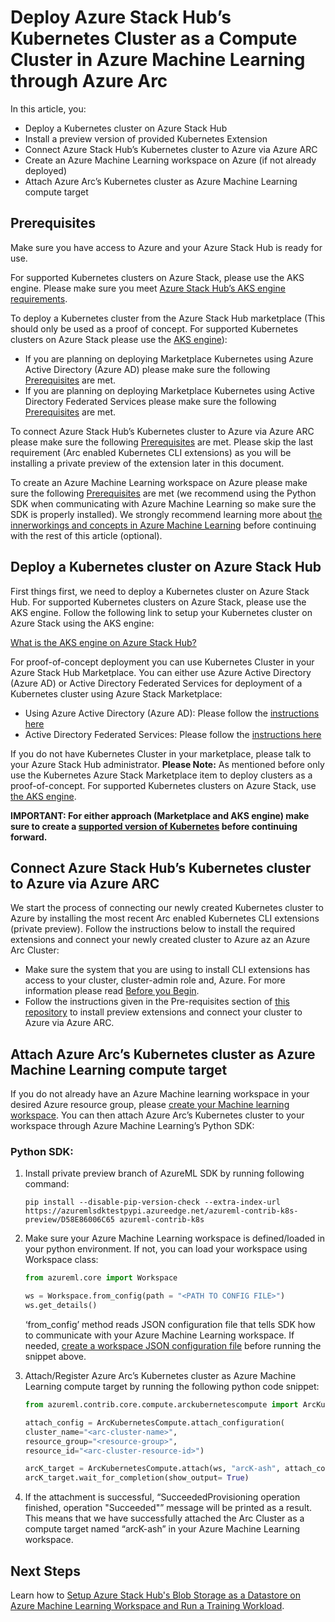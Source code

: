 # Deploy Azure Stack Hub’s Kubernetes Cluster as a Compute Cluster in Azure Machine Learning through Azure Arc

In this article, you:

*	Deploy a Kubernetes cluster on Azure Stack Hub
*	Install a preview version of provided Kubernetes Extension
*	Connect Azure Stack Hub’s Kubernetes cluster to Azure via Azure ARC
*	Create an Azure Machine Learning workspace on Azure (if not already deployed)
*	Attach Azure Arc’s Kubernetes cluster as Azure Machine Learning compute target

## Prerequisites

Make sure you have access to Azure and your Azure Stack Hub is ready for use.

For supported Kubernetes clusters on Azure Stack, please use the AKS engine. Please make sure you meet [Azure Stack Hub’s AKS engine requirements](https://docs.microsoft.com/en-us/azure-stack/user/azure-stack-kubernetes-aks-engine-set-up?view=azs-2008#prerequisites-for-the-aks-engine). 

To deploy a Kubernetes cluster from the Azure Stack Hub marketplace (This should only be used as a proof of concept. For supported Kubernetes clusters on Azure Stack please use the [AKS engine](https://docs.microsoft.com/en-us/azure-stack/user/azure-stack-kubernetes-aks-engine-set-up?view=azs-2008#prerequisites-for-the-aks-engine)):

*	If you are planning on deploying Marketplace Kubernetes using Azure Active Directory (Azure AD) please make sure the following [Prerequisites](https://docs.microsoft.com/en-us/azure-stack/user/azure-stack-solution-template-kubernetes-azuread?view=azs-2008#prerequisites) are met.
*	If you are planning on deploying Marketplace Kubernetes using Active Directory Federated Services please make sure the following [Prerequisites](https://docs.microsoft.com/en-us/azure-stack/user/azure-stack-solution-template-kubernetes-adfs?view=azs-2008#prerequisites) are met.

To connect Azure Stack Hub’s Kubernetes cluster to Azure via Azure ARC please make sure the following [Prerequisites](https://docs.microsoft.com/en-us/azure/azure-arc/kubernetes/connect-cluster#before-you-begin) are met. Please skip the last requirement (Arc enabled Kubernetes CLI extensions) as you will be installing a private preview of the extension later in this document.

To create an Azure Machine Learning workspace on Azure please make sure the following [Prerequisites](https://docs.microsoft.com/en-us/azure/machine-learning/how-to-manage-workspace?tabs=python#prerequisites) are met (we recommend using the Python SDK when communicating with Azure Machine Learning so make sure the SDK is properly installed). We strongly recommend learning more about [the innerworkings and concepts in Azure Machine Learning](https://docs.microsoft.com/en-us/azure/machine-learning/concept-azure-machine-learning-architecture) before continuing with the rest of this article (optional).

## Deploy a Kubernetes cluster on Azure Stack Hub

First things first, we need to deploy a Kubernetes cluster on Azure Stack Hub. For supported Kubernetes clusters on Azure Stack, please use the AKS engine. Follow the following link to setup your Kubernetes cluster on Azure Stack using the AKS engine:

[What is the AKS engine on Azure Stack Hub?](https://docs.microsoft.com/en-us/azure-stack/user/azure-stack-kubernetes-aks-engine-overview?view=azs-2008)

For proof-of-concept deployment you can use Kubernetes Cluster in your Azure Stack Hub Marketplace. You can either use Azure Active Directory (Azure AD) or Active Directory Federated Services for deployment of a Kubernetes cluster using Azure Stack Marketplace:

*	Using Azure Active Directory (Azure AD): Please follow the [instructions here](https://docs.microsoft.com/en-us/azure-stack/user/azure-stack-solution-template-kubernetes-azuread?view=azs-2008)
*	Active Directory Federated Services: Please follow the [instructions here](https://docs.microsoft.com/en-us/azure-stack/user/azure-stack-solution-template-kubernetes-adfs?view=azs-2008)

If you do not have Kubernetes Cluster in your marketplace, please talk to your Azure Stack Hub administrator. **Please Note:** As mentioned before only use the Kubernetes Azure Stack Marketplace item to deploy clusters as a proof-of-concept. For supported Kubernetes clusters on Azure Stack, use [the AKS engine](https://docs.microsoft.com/en-us/azure-stack/user/azure-stack-kubernetes-aks-engine-overview?view=azs-2008).

**IMPORTANT: For either approach (Marketplace and AKS engine) make sure to create a [supported version of Kubernetes](https://docs.microsoft.com/en-us/azure/aks/supported-kubernetes-versions#kubernetes-version-support-policy) before continuing forward.**

## Connect Azure Stack Hub’s Kubernetes cluster to Azure via Azure ARC

We start the process of connecting our newly created Kubernetes cluster to Azure by installing the most recent Arc enabled Kubernetes CLI extensions (private preview). Follow the instructions below to install the required extensions and connect your newly created cluster to Azure az an Azure Arc Cluster:

*	Make sure the system that you are using to install CLI extensions has access to your cluster, cluster-admin role and, Azure. For more information please read [Before you Begin](https://docs.microsoft.com/en-in/azure/azure-arc/kubernetes/connect-cluster#before-you-begin). 
*   Follow the instructions given in the Pre-requisites section of [this repository](https://github.com/Azure/azure-arc-kubernetes-preview/blob/master/docs/k8s-extensions.md#pre-requisites) to install preview extensions and connect your cluster to Azure via Azure ARC.

## Attach Azure Arc’s Kubernetes cluster as Azure Machine Learning compute target

If you do not already have an Azure Machine learning workspace in your desired Azure resource group, please [create your Machine learning workspace](https://docs.microsoft.com/en-us/azure/machine-learning/concept-workspace#-create-a-workspace). You can then attach Azure Arc’s Kubernetes cluster to your workspace through Azure Machine Learning’s Python SDK:

### Python SDK:

1. Install private preview branch of AzureML SDK by running following command:

    ```pip install --disable-pip-version-check --extra-index-url https://azuremlsdktestpypi.azureedge.net/azureml-contrib-k8s-preview/D58E86006C65 azureml-contrib-k8s```

2. Make sure your Azure Machine Learning workspace is defined/loaded in your python environment. If not, you can load your workspace using Workspace class:
    
    ```python 
    from azureml.core import Workspace 
    
    ws = Workspace.from_config(path = "<PATH TO CONFIG FILE>")
    ws.get_details()
    ```
    ‘from_config’ method reads JSON configuration file that tells SDK how to communicate with your Azure Machine Learning workspace. If needed, [create a workspace JSON configuration file](https://docs.microsoft.com/en-us/azure/machine-learning/how-to-configure-environment#workspace) before running the snippet above.

3. Attach/Register Azure Arc’s Kubernetes cluster as Azure Machine Learning compute target by running the following python code snippet:
    
    ```python 
    from azureml.contrib.core.compute.arckubernetescompute import ArcKubernetesCompute
   
    attach_config = ArcKubernetesCompute.attach_configuration(
    cluster_name="<arc-cluster-name>",
    resource_group="<resource-group>",
    resource_id="<arc-cluster-resource-id>")
    
    arcK_target = ArcKubernetesCompute.attach(ws, "arcK-ash", attach_config)
    arcK_target.wait_for_completion(show_output= True)
    ```

4. If the attachment is successful, “SucceededProvisioning operation finished, operation "Succeeded"” message will be printed as a result. This means that we have successfully attached the Arc Cluster as a compute target named “arcK-ash” in your Azure Machine Learning workspace. 


## Next Steps

Learn how to [Setup Azure Stack Hub's Blob Storage as a Datastore on Azure Machine Learning Workspace and Run a Training Workload](Train-AzureArc.md).
